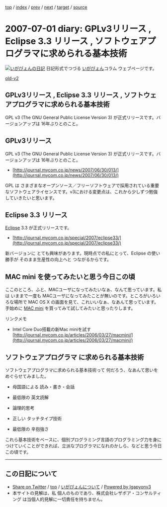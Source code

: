 [top](../index.html) 
 / [index](index.html) 
 / [prev](ig070615.html) 
 / [next](ig070702.html) 
 / [target](https://www.igapyon.jp/igapyon/diary/2007/ig070701.html) 
 / [source](https://github.com/igapyon/diary/blob/master/2007/ig070701.src.md) 

2007-07-01 diary: GPLv3リリース , Eclipse 3.3 リリース , ソフトウェアプログラマに求められる基本技術
=====================================================================================================
[![いがぴょんの日記](https://www.igapyon.jp/igapyon/diary/images/iga200306s.jpg "いがぴょん")](https://www.igapyon.jp/igapyon/diary/memo/memoigapyon.html) 日記形式でつづる [いがぴょん](https://www.igapyon.jp/igapyon/diary/memo/memoigapyon.html)コラム ウェブページです。

[old-v2](ig070701-orig.html)

## GPLv3リリース , Eclipse 3.3 リリース , ソフトウェアプログラマに求められる基本技術

GPL v3 (The GNU General Public License Version 3) が正式リリースです。バージョンアップは 16年ぶりとのこと。


## GPLv3リリース

GPL v3 (The GNU General Public License Version 3) が正式リリースです。バージョンアップは 16年ぶりとのこと。

* [http://journal.mycom.co.jp/news/2007/06/30/013/](http://journal.mycom.co.jp/news/2007/06/30/013/)

GPL は さまざまなオープンソース／フリーソフトウェアで採用されている重要なソフトウェアライセンスです。v3における変更点は、これから少しずつ勉強していきたいと思います。

## Eclipse 3.3 リリース

[Eclipse](https://www.igapyon.jp/igapyon/diary/keyword/eclipse.html) 3.3 が正式リリースです。

* [http://journal.mycom.co.jp/special/2007/eclipse33/](http://journal.mycom.co.jp/special/2007/eclipse33/)

新バージョンに とても興味があります。現時点での私にとって、Eclipse の使い勝手が  そのまま生産性の向上へと つながるからです。

## MAC mini を使ってみたいと思う今日この頃

ここのところ、ふと、MACユーザになってみたいなぁ、なんて思っています。私は いままで一度も MACユーザになってみたことが無いのです。ところがいろいろな場所で MAC OS X の画面を見て、これいいなぁ、なあんて思っています。手始めに [MAC mini](http://www.apple.com/jp/macmini/) を買ってみて試してみたいと思ったりします。

リンクメモ

* Intel Core Duo搭載の新Mac miniを試す
  [http://journal.mycom.co.jp/articles/2006/03/27/macmini/](http://journal.mycom.co.jp/articles/2006/03/27/macmini/)

## ソフトウェアプログラマ に求められる基本技術

ソフトウェアプログラマに求められる基本技術って 何だろう、なあんて思いをめぐらせてみました。

* 母国語による 読み・書き・会話
  
* 最低限の 英文読解
  
* 論理的思考
  
* 正しい タッチタイプ技術
  
* 最低限の 辛抱強さ

これら基本技術をベースに、個別プログラミング言語のプログラミング力を身につけていくことができれば、立派なプログラマになれのかしら、などと思う今日この頃です。


----------------------------------------------------------------------------------------------------

## この日記について

* [Share on Twitter](https://twitter.com/intent/tweet?hashtags=igapyon%2Cdiary%2C%E3%81%84%E3%81%8C%E3%81%B4%E3%82%87%E3%82%93&text=GPLv3%E3%83%AA%E3%83%AA%E3%83%BC%E3%82%B9+%2C+Eclipse+3.3+%E3%83%AA%E3%83%AA%E3%83%BC%E3%82%B9+%2C+%E3%82%BD%E3%83%95%E3%83%88%E3%82%A6%E3%82%A7%E3%82%A2%E3%83%97%E3%83%AD%E3%82%B0%E3%83%A9%E3%83%9E%E3%81%AB%E6%B1%82%E3%82%81%E3%82%89%E3%82%8C%E3%82%8B%E5%9F%BA%E6%9C%AC%E6%8A%80%E8%A1%93&url=https%3A%2F%2Fwww.igapyon.jp%2Figapyon%2Fdiary%2F2007%2Fig070701.html) / [top](../index.html) / [いがぴょんについて](https://www.igapyon.jp/igapyon/diary/memo/memoigapyon.html) / [Powered by Igapyonv3](https://github.com/igapyon/igapyonv3)
* 本サイトの見解は、私 個人のものであり、株式会社レザボア・コンサルティング は当個人的見解に一切責任を持ちません。 
